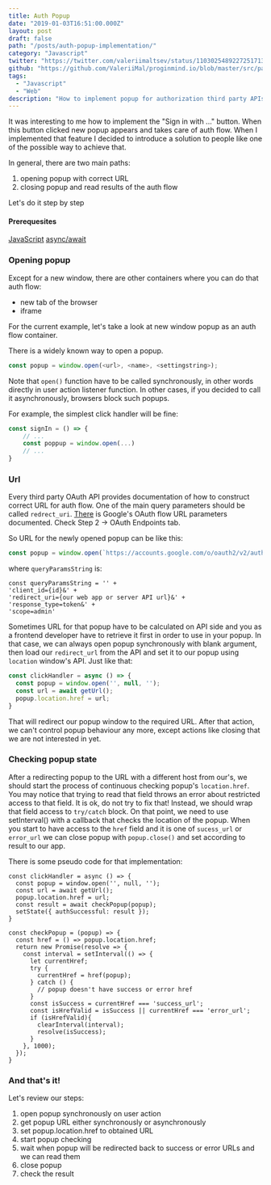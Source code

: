 ```yaml
---
title: Auth Popup
date: "2019-01-03T16:51:00.000Z"
layout: post
draft: false
path: "/posts/auth-popup-implementation/"
category: "Javascript"
twitter: "https://twitter.com/valeriimaltsev/status/1103025489227251713"
github: "https://github.com/ValeriiMal/proginmind.io/blob/master/src/pages/articles/2019-03-01---Integration-Popup-Implementation/index.md"
tags:
  - "Javascript"
  - "Web"
description: "How to implement popup for authorization third party APIs"
---
```


It was interesting to me how to implement the "Sign in with ..." button. When this button
clicked new popup appears and takes care of auth flow. When I implemented that feature
I decided to introduce a solution to people like one of the possible way to achieve that.

In general, there are two main paths:

1. opening popup with correct URL
2. closing popup and read results of the auth flow

Let's do it step by step

#### Prerequesites
[JavaScript](https://en.wikipedia.org/wiki/JavaScript)
[async/await](https://hackernoon.com/understanding-async-await-in-javascript-1d81bb079b2c)


### Opening popup

Except for a new window, there are other containers where you can do that auth flow:

* new tab of the browser
* iframe

For the current example, let's take a look at new window popup as an auth flow container.

There is a widely known way to open a popup.

```javascript
const popup = window.open(<url>, <name>, <settingstring>);
```

Note that `open()` function have to be called synchronously, in other words directly
in user action listener function. In other cases, if you decided to call it asynchronously,
browsers block such popups.

For example, the simplest click handler will be fine:

```javascript
const signIn = () => {
    // ...
    const poppup = window.open(...)
    // ...
}
```

### Url

Every third party OAuth API provides documentation of how to construct correct URL for
auth flow. One of the main query parameters should be called `redrect_uri`.
[There](https://developers.google.com/identity/protocols/OAuth2UserAgent) is Google's OAuth flow URL parameters documented.
Check Step 2 -> OAuth Endpoints tab.

So URL for the newly opened popup can be like this:

```javascript
const popup = window.open(`https://accounts.google.com/o/oauth2/v2/auth?${queryParamsString}`);

```

where `queryParamsString` is:

```
const queryParamsString = '' +
'client_id={id}&' +
'redirect_uri={our web app or server API url}&' +
'response_type=token&' +
'scope=admin'
```

Sometimes URL for that popup have to be calculated on API side and you as a frontend developer
have to retrieve it first in order to use in your popup. In that case, we can always open
popup synchronously with blank <url> argument, then load our `redirect_url` from the API and
set it to our popup using `location` window's API. Just like that:

```javascript
const clickHandler = async () => {
  const popup = window.open('', null, '');
  const url = await getUrl();
  popup.location.href = url;
}

```

That will redirect our popup window to the required URL. After that action, we can't control
popup behaviour any more, except actions like closing that we are not interested in yet.

### Checking popup state

After a redirecting popup to the URL with a different host from our's, we should start the process of
continuous checking popup's `location.href`. You may notice that trying to read that field
throws an error about restricted access to that field. It is ok, do not try to fix that!
Instead, we should wrap that field access to `try/catch` block.
On that point, we need to use setInterval() with a callback that checks the location of the popup.
When you start to have access to the `href` field and it is one of `sucess_url` or `error_url` we can
close popup with `popup.close()` and set according to result to our app.

There is some pseudo code for that implementation:

```
const clickHandler = async () => {
  const popup = window.open('', null, '');
  const url = await getUrl();
  popup.location.href = url;
  const result = await checkPopup(popup);
  setState({ authSuccessful: result });
}

const checkPopup = (popup) => {
  const href = () => popup.location.href;
  return new Promise(resolve => {
    const interval = setInterval(() => {
      let currentHref; 
      try {
        currentHref = href(popup);
      } catch () {
        // popup doesn't have success or error href
      }
      const isSuccess = currentHref === 'success_url';
      const isHrefValid = isSuccess || currentHref === 'error_url';
      if (isHrefValid){
        clearInterval(interval);
        resolve(isSuccess);
      }
    }, 1000);  
  });
}
```

### And that's it!

Let's review our steps:

1. open popup synchronously on user action
2. get popup URL either synchronously or asynchronously
3. set popup.location.href to obtained URL
4. start popup checking
5. wait when popup will be redirected back to success or error URLs and we can read them
6. close popup
7. check the result
